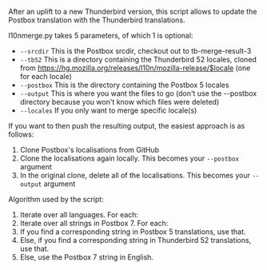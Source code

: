 After an uplift to a new Thunderbird version, this script allows to
update the Postbox translation with the Thunderbird translations.

l10nmerge.py takes 5 parameters, of which 1 is optional:
* `--srcdir` This is the Postbox srcdir, checkout out to tb-merge-result-3
* `--tb52` This is a directory containing the Thunderbird 52 locales, cloned from https://hg.mozilla.org/releases/l10n/mozilla-release/$locale (one for each locale)
* `--postbox` This is the directory containing the Postbox 5 locales
* `--output` This is where you want the files to go (don't use the --postbox directory because you won't know which files were deleted)
* `--locales` If you only want to merge specific locale(s)

If you want to then push the resulting output, the easiest approach is as follows:
1. Clone Postbox's localisations from GitHub
2. Clone the localisations again locally. This becomes your
   `--postbox` argument
3. In the original clone, delete all of the localisations. This becomes your
   `--output` argument

Algorithm used by the script:
1. Iterate over all languages. For each:
2. Iterate over all strings in Postbox 7. For each:
3. If you find a corresponding string in Postbox 5 translations, use that.
4. Else, if you find a corresponding string in Thunderbird 52 translations, use that.
5. Else, use the Postbox 7 string in English.
